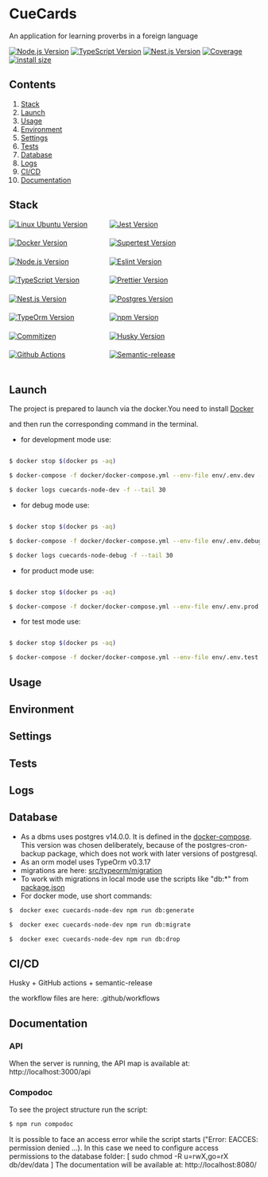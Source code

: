 # CueCards
<p style="display: block; width: 100%; text-align:left;">An application for learning proverbs in a foreign language</p>

<p style="display: block; width: 100%; text-align:left;">
  <a href="https://nodejs.org/en/about" target="_blank"><img src="https://img.shields.io/badge/Node.js-v18.16.0-blue?logo=nodedotjs" alt="Node.js Version" /></a>
  <a href="https://www.typescriptlang.org/" target="_blank"><img src="https://img.shields.io/badge/TypeScript-v4.7.4-blue?logo=typescript" alt="TypeScript Version" /></a>
  <a href="https://nestjs.com/" target="_blank"><img src="https://img.shields.io/badge/Nest.js-v9.4.2-blue?logo=nestjs" alt="Nest.js Version" /></a>
  <a href="" target="_blank"><img src="https://img.shields.io/badge/covarage-0%25-%2300c642?style=flat" alt="Coverage" /></a>
  <a href="" rel="nofollow"><img src="https://img.shields.io/badge/istall_size-0%20KB-%23ebdb32?style=flat" alt="install size"></a>
</p>

## Contents

1. [Stack](#Stack)
2. [Launch](#launch)
3. [Usage](#usage)
4. [Environment](#environment)
5. [Settings](#settings)
6. [Tests](#tests)
7. [Database](#tests)
8. [Logs](#tests)
9. [CI/CD](#cicd)
10. [Documentation](#documentation)

## Stack

<div>
    <div>
          <div style="display: flex; flex-wrap: wrap; height: 300px;">
            <div style="width: 40%; height: fit-content;"><a href="https://ubuntu.com/" target="_blank"><img src="https://img.shields.io/badge/Linux_Ubuntu-v22.04-blue?style=for-the-badge&logo=ubuntu" alt="Linux Ubuntu Version" /></a></div>
            <div style="width: 40%; height: fit-content;"><a href="https://jestjs.io/" target="_blank"><img src="https://img.shields.io/badge/Jest-v29.0.5-blue?style=for-the-badge&logo=jest" alt="Jest Version" /></a></div>
            <div style="width: 40%; height: fit-content;"><a href="https://www.docker.com/products/docker-desktop/" target="_blank"><img src="https://img.shields.io/badge/docker-v24.0.2-blue?style=for-the-badge&logo=docker" alt="Docker Version" /></a></div>
            <div style="width: 40%; height: fit-content;"><a href="https://www.npmjs.com/package/supertest" target="_blank"><img src="https://img.shields.io/badge/supertest-v6.1.3-blue?style=for-the-badge" alt="Supertest Version" /></a></div>
            <div style="width: 40%; height: fit-content;"><a href="https://nodejs.org/en/about" target="_blank"><img src="https://img.shields.io/badge/Node.js-v18.16.0-blue?style=for-the-badge&logo=nodedotjs" alt="Node.js Version" /></a></div>
            <div style="width: 40%; height: fit-content;"><a href="https://eslint.org/" target="_blank"><img src="https://img.shields.io/badge/eslint-v8.51.0-blue?style=for-the-badge&logo=eslint" alt="Eslint Version" /></a></div>
            <div style="width: 40%; height: fit-content;"><a href="https://www.typescriptlang.org/" target="_blank"><img src="https://img.shields.io/badge/TypeScript-v4.7.4-blue?style=for-the-badge&logo=typescript" alt="TypeScript Version" /></a></div>
            <div style="width: 40%; height: fit-content;"><a href="https://prettier.io/" target="_blank"><img src="https://img.shields.io/badge/prettier-v2.3.2-blue?style=for-the-badge&logo=prettier" alt="Prettier Version" /></a></div>
            <div style="width: 40%; height: fit-content;"><a href="https://nestjs.com/" target="_blank"><img src="https://img.shields.io/badge/Nest.js-v9.4.2-blue?style=for-the-badge&logo=nestjs" alt="Nest.js Version" /></a></div>
            <div style="width: 40%; height: fit-content;"><a href="https://www.postgresql.org/" target="_blank"><img src="https://img.shields.io/badge/postgresql-v14.0.0-blue?style=for-the-badge&logo=postgresql" alt="Postgres Version" /></a></div>
            <div style="width: 40%; height: fit-content;"><a href="https://typeorm.io/" target="_blank"><img src="https://img.shields.io/badge/typeorm-v0.3.17-blue?style=for-the-badge" alt="TypeOrm Version" /></a></div>
            <div style="width: 40%; height: fit-content;"><a href="https://www.npmjs.com/" target="_blank"><img src="https://img.shields.io/badge/npm-v9.5.1-blue?style=for-the-badge&logo=npm" alt="npm Version" /></a></div>
            <div style="width: 40%; height: fit-content;"><a href="https://github.com/commitizen/cz-cli" target="_blank"><img src="https://img.shields.io/badge/commitizen-cz_cli-blue?style=for-the-badge" alt="Commitizen" /></a></div>
            <div style="width: 40%; height: fit-content;"><a href="https://github.com/typicode/husky" target="_blank"><img src="https://img.shields.io/badge/husky-v.8.0.3-blue?style=for-the-badge" alt="Husky Version" /></a></div>
            <div style="width: 40%; height: fit-content;"><a href="https://docs.github.com/en/actions/learn-github-actions/understanding-github-actions" target="_blank"><img src="https://img.shields.io/badge/CICD-Github_actions-blue?style=for-the-badge&logo=githubactions" alt="Github Actions" /></a></div>
            <div style="width: 40%; height: fit-content;"><a href="https://github.com/semantic-release/semantic-release" target="_blank"><img src="https://img.shields.io/badge/semantic_release-v.22.0.8-blue?style=for-the-badge&logo=semanticrelease" alt="Semantic-release" /></a></div>
          </div>
    </div>
</div>

## Launch

The project is prepared to launch via the docker.You need to install <a href="https://www.docker.com/products/docker-desktop/" target="_blank">Docker</a>

and then run the corresponding command in the terminal.


* for development mode use:

``` bash

$ docker stop $(docker ps -aq)

$ docker-compose -f docker/docker-compose.yml --env-file env/.env.dev --env-file env/.env.node --env-file env/.env.postgres-dev up -d

$ docker logs cuecards-node-dev -f --tail 30

```

* for debug mode use:

``` bash

$ docker stop $(docker ps -aq)

$ docker-compose -f docker/docker-compose.yml --env-file env/.env.debug --env-file env/.env.node --env-file env/.env.postgres-dev up -d

$ docker logs cuecards-node-debug -f --tail 30

```

* for product mode use:

``` bash

$ docker stop $(docker ps -aq)

$ docker-compose -f docker/docker-compose.yml --env-file env/.env.prod --env-file env/.env.node --env-file env/.env.postgres-prod up -d

```

* for test mode use:

``` bash

$ docker stop $(docker ps -aq)

$ docker-compose -f docker/docker-compose.yml --env-file env/.env.test --env-file env/.env.node --env-file env/.env.postgres-dev up -d

```

## Usage

[//]: # (* After the service is launched it is available at http://localhost:3000/api/)

## Environment

[//]: # (Environment variables are here: ./env. )

[//]: # (Key environment variables are connected to the project using docker-compose files at the [env_file] section.)

[//]: # (Inside the application, environment variables are mounted using the built-in Nest.js module "ConfigModule".)

## Settings

[//]: # (* the settings are here: ./src/config/config.ts)

## Tests

[//]: # (* To perform the tests you need to be loaded in [Test mode]&#40;#Launch&#41;. It's important because the tests use a database &#40;!&#41;)

[//]: # ()
[//]: # (```bash)

[//]: # (# unit tests)

[//]: # ($ docker exec cuecards-node-test npm run test)

[//]: # (```)

[//]: # ()
[//]: # (```bash)

[//]: # (# e2e tests)

[//]: # ($ docker exec cuecards-node-test npm run test:e2e)

[//]: # (```)

[//]: # ()
[//]: # (```bash)

[//]: # (# test coverage)

[//]: # ($ docker exec cuecards-node-test npm run test:cov)

[//]: # (```)

## Logs

## Database

* As a dbms uses postgres v14.0.0. It is defined in the [docker-compose](docker/docker-compose.yml). 
This version was chosen deliberately, because of the postgres-cron-backup package, which does not work with later versions of postgresql.
* As an orm model uses TypeOrm v0.3.17
* migrations are here: [src/typeorm/migration](src/typeorm/migration)
* To work with migrations in local mode use the scripts like "db:*" from [package.json](package.json)
* For docker mode, use short commands:

``` bash
$  docker exec cuecards-node-dev npm run db:generate
```
``` bash
$  docker exec cuecards-node-dev npm run db:migrate
```
``` bash
$  docker exec cuecards-node-dev npm run db:drop
```

## CI/CD

Husky + GitHub actions + semantic-release

the workflow files are here: .github/workflows

## Documentation
### API
When the server is running, the API map is available at: http://localhost:3000/api
### Compodoc
To see the project structure run the script:
``` bash
$ npm run compodoc
```
It is possible to face an access error while the script starts ("Error: EACCES: permission denied ...).
In this case we need to configure access permissions to the database folder: [ sudo chmod -R u=rwX,go=rX db/dev/data ]
The documentation will be available at: http://localhost:8080/
